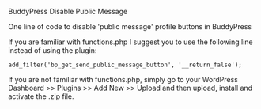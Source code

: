 BuddyPress Disable Public Message

One line of code to disable 'public message' profile buttons in BuddyPress

If you are familiar with functions.php I suggest you to use the following line instead of using the plugin:
```
add_filter('bp_get_send_public_message_button', '__return_false');
```
If you are not familiar with functions.php, simply go to your WordPress Dashboard >> Plugins >> Add New >> Upload and then upload, install and activate the .zip file.
